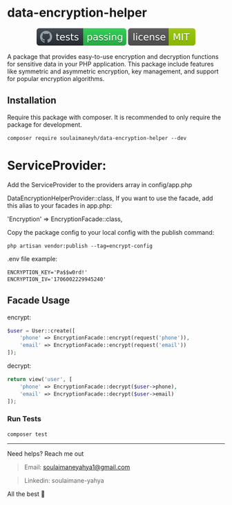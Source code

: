 # data-encryption-helper

<p align="center">
<a href=""><img src="./assets/tests.svg" alt="Tests"></a>
<a href=""><img src="./assets/license.svg" alt="License"></a>
</p>

A package that provides easy-to-use encryption and decryption functions for sensitive data in your PHP application.
This package include features like symmetric and asymmetric encryption, key management, and support for popular encryption algorithms.

## Installation
Require this package with composer. It is recommended to only require the package for development.

```shell
composer require soulaimaneyh/data-encryption-helper --dev
```

# ServiceProvider:
Add the ServiceProvider to the providers array in config/app.php

DataEncryptionHelperProvider::class,
If you want to use the facade, add this alias to your facades in app.php:

'Encryption' => EncryptionFacade::class,

Copy the package config to your local config with the publish command:
```shell
php artisan vendor:publish --tag=encrypt-config
```

.env file example:
```shell
ENCRYPTION_KEY='Pa$$w0rd!'
ENCRYPTION_IV='1706002229945240'
```

## Facade Usage

encrypt:
```php
$user = User::create([
    'phone' => EncryptionFacade::encrypt(request('phone')),
    'email' => EncryptionFacade::encrypt(request('email'))
]);
```

decrypt:
```php
return view('user', [
    'phone' => EncryptionFacade::decrypt($user->phone),
    'email' => EncryptionFacade::decrypt($user->email)
]);
```

### Run Tests

```shell
composer test
```
---

Need helps? Reach me out

> Email: soulaimaneyahya1@gmail.com

> Linkedin: soulaimane-yahya

All the best :beer:
